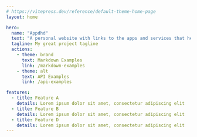 ```yaml
---
# https://vitepress.dev/reference/default-theme-home-page
layout: home

hero:
  name: "Appdhd"
  text: "A personal website with links to the apps and services that helped me in my ADHD journey."
  tagline: My great project tagline
  actions:
    - theme: brand
      text: Markdown Examples
      link: /markdown-examples
    - theme: alt
      text: API Examples
      link: /api-examples

features:
  - title: Feature A
    details: Lorem ipsum dolor sit amet, consectetur adipiscing elit
  - title: Feature B
    details: Lorem ipsum dolor sit amet, consectetur adipiscing elit
  - title: Feature D
    details: Lorem ipsum dolor sit amet, consectetur adipiscing elit
---
```


